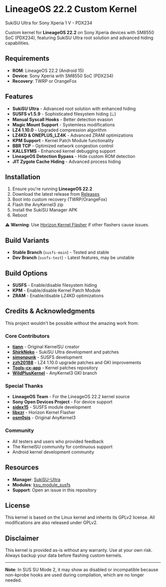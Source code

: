 # LineageOS 22.2 Custom Kernel 
SukiSU Ultra for Sony Xperia 1 V - PDX234

Custom kernel for **LineageOS 22.2** on Sony Xperia devices with SM8550 SoC (PDX234), featuring SukiSU Ultra root solution and advanced hiding capabilities.

## Requirements

- **ROM**: LineageOS 22.2 (Android 15)
- **Device**: Sony Xperia with SM8550 SoC (PDX234)
- **Recovery**: TWRP or OrangeFox

## Features

- **SukiSU Ultra** - Advanced root solution with enhanced hiding
- **SUSFS v1.5.9** - Sophisticated filesystem hiding (ඞ)
- **Manual Syscall Hooks** - Better detection evasion
- **Magic Mount Support** - Systemless modifications
- **LZ4 1.10.0** - Upgraded compression algorithm
- **LZ4KD & ONEPLUS_LZ4K** - Advanced ZRAM optimizations
- **KPM Support** - Kernel Patch Module functionality
- **BBR TCP** - Optimized network congestion control
- **KALLSYMS** - Enhanced kernel debugging support
- **LineageOS Detection Bypass** - Hide custom ROM detection
- **JIT Zygote Cache Hiding** - Advanced process hiding

## Installation

1. Ensure you're running **LineageOS 22.2**
2. Download the latest release from [Releases](../../releases)
3. Boot into custom recovery (TWRP/OrangeFox)
4. Flash the AnyKernel3 zip
5. Install the SukiSU Manager APK
6. Reboot

⚠️ **Warning**: Use [Horizon Kernel Flasher](https://github.com/libxzr/HorizonKernelFlasher) if other flashers cause issues.

## Build Variants

- **Stable Branch** (`susfs-main`) - Tested and stable
- **Dev Branch** (`susfs-test`) - Latest features, may be unstable

## Build Options

- **SUSFS** - Enable/disable filesystem hiding
- **KPM** - Enable/disable Kernel Patch Module
- **ZRAM** - Enable/disable LZ4KD optimizations

## Credits & Acknowledgments

This project wouldn't be possible without the amazing work from:

### Core Contributors
- **[tiann](https://github.com/tiann)** - Original KernelSU creator
- **[ShirkNeko](https://github.com/ShirkNeko)** - SukiSU Ultra development and patches
- **[simonpunk](https://gitlab.com/simonpunk)** - SUSFS development
- **[zzh20188](https://github.com/zzh20188)** - LZ4 1.10.0 upgrade patches and GKI improvements
- **[Tools-cx-app](https://github.com/Tools-cx-app)** - Kernel patches repository
- **[WildPlusKernel](https://github.com/WildPlusKernel)** - AnyKernel3 GKI branch

### Special Thanks
- **LineageOS Team** - For the LineageOS 22.2 kernel source
- **Sony Open Devices Project** - For device support
- **[sidex15](https://github.com/sidex15)** - SUSFS module development
- **[libxzr](https://github.com/libxzr)** - Horizon Kernel Flasher
- **[osm0sis](https://github.com/osm0sis)** - Original AnyKernel3

### Community
- All testers and users who provided feedback
- The KernelSU community for continuous support
- Android kernel development community

## Resources

- **Manager**: [SukiSU-Ultra](https://github.com/SukiSU-Ultra/SukiSU-Ultra)
- **Modules**: [ksu_module_susfs](https://github.com/sidex15/ksu_module_susfs)
- **Support**: Open an issue in this repository

## License

This kernel is based on the Linux kernel and inherits its GPLv2 license. All modifications are also released under GPLv2.

## Disclaimer

This kernel is provided as-is without any warranty. Use at your own risk. Always backup your data before flashing custom kernels.

---

**Note**: In SUS SU Mode 2, it may show as disabled or incompatible because non-kprobe hooks are used during compilation, which are no longer needed.

